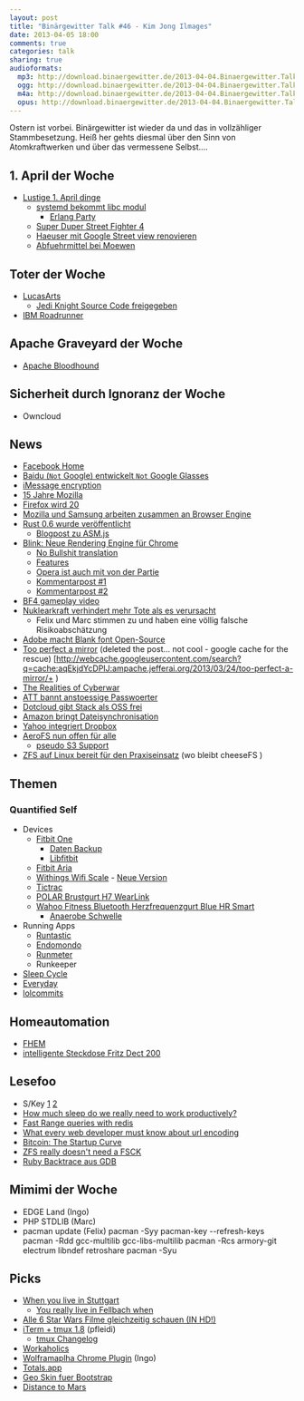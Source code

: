 ```yaml
---
layout: post
title: "Binärgewitter Talk #46 - Kim Jong Ilmages"
date: 2013-04-05 18:00
comments: true
categories: talk
sharing: true
audioformats:
  mp3: http://download.binaergewitter.de/2013-04-04.Binaergewitter.Talk.47.mp3
  ogg: http://download.binaergewitter.de/2013-04-04.Binaergewitter.Talk.47.ogg
  m4a: http://download.binaergewitter.de/2013-04-04.Binaergewitter.Talk.47.m4a
  opus: http://download.binaergewitter.de/2013-04-04.Binaergewitter.Talk.47.mp3
---
```

Ostern ist vorbei. Binärgewitter ist wieder da und das in vollzähliger Stammbesetzung. Heiß her gehts diesmal über den Sinn von Atomkraftwerken und über das vermessene Selbst....

## 1. April der Woche

- [Lustige 1. April dinge]( http://vividtimes.com/round-up-all-best-april-fools-day-prank-around-the-world/ )
    - [systemd bekommt libc modul]( http://lists.freedesktop.org/archives/systemd-devel/2013-March/010062.html )
      * [Erlang Party]( http://www.golem.de/news/zerg-demo-erlang-on-xen-startet-ohne-os-in-rund-100-millisekunden-1302-97673.html )
    - [Super Duper Street Fighter 4]( http://www.capcom-unity.com/combofiend/blog/2013/04/01/introducing-super-duper-street-fighter-4 )
    - [Haeuser mit Google Street view renovieren]( http://www.googlewatchblog.de/2013/03/haeuser-google-street-view/ )
    - [Abfuehrmittel bei Moewen]( http://www.youtube.com/watch?v=B7a58JxWCUA&feature=youtu.be )

## Toter der Woche

- [LucasArts]( http://www.gulli.com/news/21186-lucasarts-schliessung-nach-uebernahme-durch-disney-2013-04-04 )
    - [Jedi Knight Source Code freigegeben]( http://www.gulli.com/news/21186-lucasarts-schliessung-nach-uebernahme-durch-disney-2013-04-04 )
- [IBM Roadrunner]( http://arstechnica.com/information-technology/2013/03/worlds-fastest-supercomputer-from-09-is-now-obsolete-will-be-dismantled )

## Apache Graveyard der Woche

* [Apache Bloodhound]( http://www.pro-linux.de/news/1/19629/apache-bloodhound-wird-offizielles-apache-projekt.html )

## Sicherheit durch Ignoranz der Woche

* Owncloud

## News

- [Facebook Home]( http://techcrunch.com/2013/04/04/live-blog-live-from-the-facebook-phone-event/ )
- [Baidu (`Not` Google) entwickelt `Not` Google Glasses]( http://news.cnet.com/8301-1023_3-57577587-93/chinese-search-engine-develops-google-glass-rival-says-report/ )
- [iMessage encryption]( http://news.cnet.com/8301-13578_3-57577887-38/apples-imessage-encryption-trips-up-feds-surveillance/ )
- [15 Jahre Mozilla](http://www.pro-linux.de/news/1/19632/alles-gute-15-jahre-mozilla.html )
- [Firefox wird 20]( http://arstechnica.com/information-technology/2013/04/firefox-turns-20version-20-that-is/ )
- [Mozilla und Samsung arbeiten zusammen an Browser Engine]( https://blog.mozilla.org/blog/2013/04/03/mozilla-and-samsung-collaborate-on-next-generation-web-browser-engine/ )
- [Rust 0.6 wurde veröffentlicht]( https://github.com/mozilla/rust/blob/release-0.6/RELEASES.txt )
    - [Blogpost zu ASM.js]( http://ejohn.org/blog/asmjs-javascript-compile-target/ )
- [Blink: Neue Rendering Engine für Chrome]( http://blog.chromium.org/2013/04/blink-rendering-engine-for-chromium.html )
    * [No Bullshit translation]( http://prng.net/blink-faq.html )
    * [Features]( http://www.chromium.org/blink#new-features )
    * [Opera ist auch mit von der Partie]( http://www.brucelawson.co.uk/2013/hello-blink/ )
    * [Kommentarpost #1]( http://robertnyman.com/2013/04/04/thoughts-on-blink-googles-new-rendering-engine/ )
    * [Kommentarpost #2]( http://infrequently.org/2013/04/probably-wrong/ )
- [BF4 gameplay video]( http://www.youtube.com/watch?feature=player_embedded&v=U8HVQXkeU8U )
- [Nuklearkraft verhindert mehr Tote als es verursacht]( http://cen.acs.org/articles/91/web/2013/04/Nuclear-Power-Prevents-Deaths-Causes.html )
    * Felix und Marc stimmen zu und haben eine völlig falsche Risikoabschätzung
- [Adobe macht Blank font Open-Source]( http://www.heise.de/developer/meldung/Adobe-stellt-Blank-Font-unter-Open-Source-Lizenz-1833872.html )
- [Too perfect a mirror](http://jefferai.org/2013/03/24/too-perfect-a-mirror/) (deleted the post... not cool - google cache for the rescue)
[http://webcache.googleusercontent.com/search?q=cache:aqEkjdYcDPIJ:ampache.jefferai.org/2013/03/24/too-perfect-a-mirror/+ )
- [The Realities of Cyberwar]( https://blog.bit9.com/2013/04/02/the-realities-of-cyberwar-fear-uncertainty-and-doubt/ )
- [ATT bannt anstoessige Passwoerter]( http://arstechnica.com/security/2013/04/wtf-ats-profane-password-ban-lets-some-swears-through/ )
- [Dotcloud gibt Stack als OSS frei]( http://blog.dotcloud.com/new-sandbox )
- [Amazon bringt Dateisynchronisation]( http://www.golem.de/news/cloud-drive-amazon-konkurriert-mit-dropbox-1304-98459.html )
- [Yahoo integriert Dropbox]( http://www.golem.de/news/webmailer-yahoo-integriert-dropbox-1304-98481.html )
- [AeroFS nun offen für alle]( http://www.golem.de/news/aerofs-das-bessere-dropbox-1304-98485.html )
    * [pseudo S3 Support]( http://blog.aerofs.com/70/aerofss3-private-syncing-to-amazons-cloud-made-easy )
- [ZFS auf Linux bereit für den Praxiseinsatz]( http://www.heise.de/developer/meldung/Dateisystem-ZFS-on-Linux-bereit-fuer-Alltagseinsatz-1833105.html ) (wo bleibt cheeseFS )

## Themen

### Quantified Self

- Devices
  * [Fitbit One]( http://www.amazon.de/dp/B009OC8W96?tag=pfleidi-21 )
      * [Daten Backup]( http://blog.marc-seeger.de/2012/09/16/backing-up-fitbit-data-using-their-api/ )
      * [Libfitbit]( https://github.com/openyou/libfitbit )
  * [Fitbit Aria]( http://www.amazon.de/dp/B0077L8YOO?tag=pfleidi-21 )
  * [Withings Wifi Scale]( http://www.amazon.de/dp/B002JE2PSA?tag=pfleidi-21 )
        - [Neue Version]( http://www.amazon.de/dp/B00BKRQ4E8?tag=pfleidi-21 )
  * [Tictrac]( http://www.tictrac.com/ )
  * [POLAR Brustgurt H7 WearLink]( http://www.amazon.de/dp/B007S088F4?tag=pfleidi-21 )
  * [Wahoo Fitness Bluetooth Herzfrequenzgurt Blue HR Smart]( http://amzn.to/XT0Mjy )
    * [Anaerobe Schwelle]( http://de.wikipedia.org/wiki/Anaerobe_Schwelle )
- Running Apps
  * [Runtastic]( http://www.runtastic.com/ )
  * [Endomondo]( http://www.endomondo.com/ )
  * [Runmeter]( http://blog.marc-seeger.de/2011/10/21/running-apps-on-the-iphone/ )
  * Runkeeper
- [Sleep Cycle]( https://itunes.apple.com/de/app/sleep-cycle-alarm-clock/id320606217?l=en&mt=8 )
- [Everyday]( https://itunes.apple.com/de/app/everyday/id398081659?l=en&mt=8 )
- [lolcommits]( https://github.com/mroth/lolcommits )

## Homeautomation

  * [FHEM]( http://fhem.de/fhem.html )
  * [intelligente Steckdose Fritz Dect 200](http://www.amazon.de/gp/product/B00AQ9E77M/ref=as_li_ss_tl?ie=UTF8&camp=1638&creative=19454&creativeASIN=B00AQ9E77M&linkCode=as2&tag=trektrip )

## Lesefoo

- S/Key [1]( http://www.fatsquirrel.org/veghead/wot/skey.php ) [2]( http://www.ece.northwestern.edu/CSEL/skey/skey_eecs.html )
- [How much sleep do we really need to work productively?]( http://blog.bufferapp.com/how-much-sleep-do-we-really-need-to-work-productively )
- [Fast Range queries with redis]( http://engineering.getglue.com/post/46520116130/fast-range-queries-with-redis )
- [What every web developer must know about url encoding]( http://blog.lunatech.com/2009/02/03/what-every-web-developer-must-know-about-url-encoding )
- [Bitcoin: The Startup Curve]( http://www.avc.com/a_vc/2012/03/the-startup-curve.html )
- [ZFS really doesn't need a FSCK]( http://www.c0t0d0s0.org/archives/6071-No,-ZFS-really-doesnt-need-a-fsck.html )
- [Ruby Backtrace aus GDB]( http://isotope11.com/blog/getting-a-ruby-backtrace-from-gnu-debugger )

## Mimimi der Woche

- EDGE Land (Ingo)
- PHP STDLIB (Marc)
- pacman update (Felix)
        pacman -Syy
        pacman-key --refresh-keys
        pacman -Rdd gcc-multilib gcc-libs-multilib
        pacman -Rcs armory-git electrum libndef retroshare
        pacman -Syu

## Picks

- [When you live in Stuttgart](http://whenyouliveinstuttgart.tumblr.com/ )
  * [You really live in Fellbach when]( http://whenyoureallyliveinfellbach.tumblr.com/ )
- [Alle 6 Star Wars Filme gleichzeitig schauen (IN HD!)]( https://www.youtube.com/watch?v=xOLqGxuvf08&feature=player_embedded )
- [iTerm + tmux 1.8]( https://code.google.com/p/iterm2/wiki/TmuxIntegration ) (pfleidi)
  * [tmux Changelog]( http://sourceforge.net/p/tmux/tmux-code/ci/master/tree/CHANGES )
- [Workaholics]( http://www.imdb.com/title/tt1610527/ )
- [Wolframaplha Chrome Plugin](http://www.wolframalpha.com/extensions/chrome-extension.html ) (Ingo)
- [Totals.app]( http://www.kedisoft.com/totals/ )
- [Geo Skin fuer Bootstrap]( http://divshot.github.com/geo-bootstrap/ )
- [Distance to Mars]( http://www.distancetomars.com/ )

